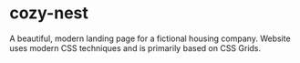 # cozy-nest
A beautiful, modern landing page for a fictional housing company. Website uses modern CSS techniques and is primarily based on CSS Grids.
